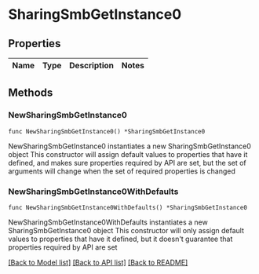 # SharingSmbGetInstance0

## Properties

Name | Type | Description | Notes
------------ | ------------- | ------------- | -------------

## Methods

### NewSharingSmbGetInstance0

`func NewSharingSmbGetInstance0() *SharingSmbGetInstance0`

NewSharingSmbGetInstance0 instantiates a new SharingSmbGetInstance0 object
This constructor will assign default values to properties that have it defined,
and makes sure properties required by API are set, but the set of arguments
will change when the set of required properties is changed

### NewSharingSmbGetInstance0WithDefaults

`func NewSharingSmbGetInstance0WithDefaults() *SharingSmbGetInstance0`

NewSharingSmbGetInstance0WithDefaults instantiates a new SharingSmbGetInstance0 object
This constructor will only assign default values to properties that have it defined,
but it doesn't guarantee that properties required by API are set


[[Back to Model list]](../README.md#documentation-for-models) [[Back to API list]](../README.md#documentation-for-api-endpoints) [[Back to README]](../README.md)


